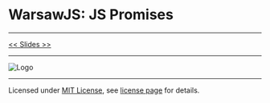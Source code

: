 # WarsawJS: JS Promises

---

[<< Slides >>](http://mbychawski.github.io/warsawjs-promises)

---

![Logo](pictures/logo/logo-light.png)

---

Licensed under [MIT License](http://en.wikipedia.org/wiki/MIT_License), see [license page](https://github.com/shower/shower/wiki/MIT-License) for details.
